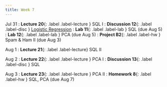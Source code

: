 ```yaml
---
title: Week 7
---
```


Jul 31
: **Lecture 20**{: .label .label-lecture } SQL I
: **Discussion 12**{: .label .label-disc } [Logistic Regression](https://drive.google.com/file/d/1FR2Lij2JBrvHKmQ49lJ4CNPLnLW3OAaw/view?usp=sharing)
: **Lab 11**{: .label .label-lab } SQL (due Aug 5)
: **Lab 12**{: .label .label-lab } PCA (due Aug 5)
: **Project B2**{: .label .label-hw } Spam & Ham II (due Aug 3)

Aug 1
: **Lecture 21**{: .label .label-lecture} SQL II

Aug 2
: **Lecture 22**{: .label .label-lecture } PCA I
: **Discussion 13**{: .label .label-disc } SQL

Aug 3
: **Lecture 23**{: .label .label-lecture } PCA II
: **Homework 8**{: .label .label-hw } SQL, PCA (due Aug 7)
